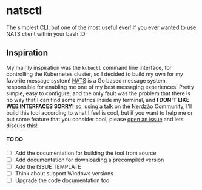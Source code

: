 # natsctl
The simplest CLI, but one of the most useful ever! If you ever wanted to use NATS client within your bash :D

## Inspiration
My mainly inspiration was the `kubectl` command line interface, for controlling the Kubernetes cluster, so I decided to build my own for my favorite message system! [NATS](https://www.nats.io/) is a Go based message system, responsible for enabling me one of my best messaging experiences! Pretty simple, easy to configure, and the only fault was the problem that there is no way that I can find some metrics inside my terminal, and **I DON'T LIKE WEB INTERFACES SORRY!** so, using a talk on the [Nerdzão Community](http://meetup.com/pt-BR/nerdzao), I'll build this tool according to what I feel is cool, but if you want to help me or put some feature that you consider cool, please [open an issue](https://github.com/Horaddrim/natsctl/issues/new) and lets discuss this!

#### TO DO
- [ ] Add the documentation for building the tool from source
- [ ] Add documentation for downloading a precompiled version
- [ ] Add the ISSUE TEMPLATE
- [ ] Think about support Windows versions
- [ ] Upgrade the code documentation too
